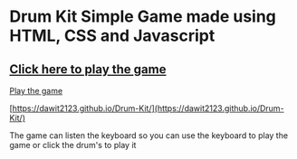 # Drum Kit Simple Game made using HTML, CSS and Javascript

## [Click here to play the game](https://dawit2123.github.io/Drum-Kit/)

[Play the game](https://dawit2123.github.io/Drum-Kit/)

[https://dawit2123.github.io/Drum-Kit/](https://dawit2123.github.io/Drum-Kit/)

<p>The game can listen the keyboard so you can use the keyboard to play the game or click the drum's to play it</p>
